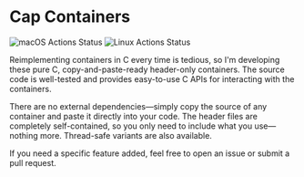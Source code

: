 # Cap Containers
![macOS Actions Status](https://github.com/harsath/cap-containers/workflows/macOS/badge.svg) ![Linux Actions Status](https://github.com/harsath/cap-containers/workflows/Linux/badge.svg)

Reimplementing containers in C every time is tedious, so I'm developing these pure C, copy-and-paste-ready header-only containers. The source code is well-tested and provides easy-to-use C APIs for interacting with the containers.

There are no external dependencies—simply copy the source of any container and paste it directly into your code. The header files are completely self-contained, so you only need to include what you use—nothing more. Thread-safe variants are also available.

If you need a specific feature added, feel free to open an issue or submit a pull request.
